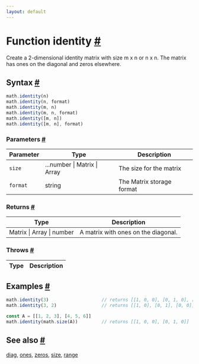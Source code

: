 ```yaml
---
layout: default
---
```


<!-- Note: This file is automatically generated from source code comments. Changes made in this file will be overridden. -->

<h1 id="function-identity">Function identity <a href="#function-identity" title="Permalink">#</a></h1>

Create a 2-dimensional identity matrix with size m x n or n x n.
The matrix has ones on the diagonal and zeros elsewhere.


<h2 id="syntax">Syntax <a href="#syntax" title="Permalink">#</a></h2>

```js
math.identity(n)
math.identity(n, format)
math.identity(m, n)
math.identity(m, n, format)
math.identity([m, n])
math.identity([m, n], format)
```

<h3 id="parameters">Parameters <a href="#parameters" title="Permalink">#</a></h3>

Parameter | Type | Description
--------- | ---- | -----------
`size` | ...number &#124; Matrix &#124; Array | The size for the matrix
`format` | string | The Matrix storage format

<h3 id="returns">Returns <a href="#returns" title="Permalink">#</a></h3>

Type | Description
---- | -----------
Matrix &#124; Array &#124; number | A matrix with ones on the diagonal.


<h3 id="throws">Throws <a href="#throws" title="Permalink">#</a></h3>

Type | Description
---- | -----------


<h2 id="examples">Examples <a href="#examples" title="Permalink">#</a></h2>

```js
math.identity(3)                    // returns [[1, 0, 0], [0, 1, 0], [0, 0, 1]]
math.identity(3, 2)                 // returns [[1, 0], [0, 1], [0, 0]]

const A = [[1, 2, 3], [4, 5, 6]]
math.identity(math.size(A))         // returns [[1, 0, 0], [0, 1, 0]]
```


<h2 id="see-also">See also <a href="#see-also" title="Permalink">#</a></h2>

[diag](diag.html),
[ones](ones.html),
[zeros](zeros.html),
[size](size.html),
[range](range.html)

